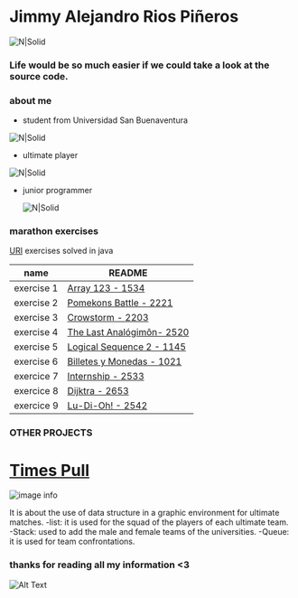 # Jimmy Alejandro Rios Piñeros 

![N|Solid](https://static.wixstatic.com/media/669128_ec1c7a78e9694aec8a07c2e48b292ae1~mv2.gif)

### Life would be so much easier if we could take a look at the source code.

### about me
- student from Universidad San Buenaventura 

![N|Solid](https://www.usbbog.edu.co/matlab/images/logo_acreditacion.png)

- ultimate player

 ![N|Solid](https://i.pinimg.com/564x/97/d9/6f/97d96fc98905518dde1525e3d5227f7a.jpg)
 
- junior programmer

  ![N|Solid](https://cdn.foliovision.com/images/2019/01/junior-programmer.png)
  


### marathon exercises

[URI][Plmt] exercises solved in java

| name  | README |
| ------ | ------ |
| exercise 1 | [Array 123 - 1534][PlDb] |
| exercise  2| [Pomekons Battle - 2221][PlGh] |
|exercise 3| [Crowstorm - 2203][PlGd] |
| exercise 4| [The Last Analógimôn- 2520][PlOd] |
|exercise 5| [Logical Sequence 2 - 1145][PlMe] |
| exercise 6| [Billetes y Monedas - 1021][PlGa] |
|exercice 7|[Internship - 2533][PlMa]|
|exercice 8|[Dijktra - 2653][Plmar]|
|exercice 9|[Lu-Di-Oh! - 2542][Pllu]|


### OTHER PROJECTS
# [Times Pull][Pltm]
![image info](https://i.pinimg.com/564x/73/d4/f8/73d4f8b6f219cbb34c8d46acf1f333b3.jpg)

It is about the use of data structure in a graphic environment for ultimate matches.
-list: it is used for the squad of the players of each ultimate team.
-Stack: used to add the male and female teams of the universities.
-Queue: it is used for team confrontations.


   [PlDb]: <https://www.urionlinejudge.com.br/judge/es/problems/view/1534>
   [PlGh]: <https://www.urionlinejudge.com.br/judge/es/problems/view/2221>
   [PlGd]: <https://www.urionlinejudge.com.br/judge/en/problems/view/2203>
   [PlOd]: <https://www.urionlinejudge.com.br/judge/en/problems/view/2520>
   [PlMe]: <https://www.urionlinejudge.com.br/judge/es/problems/view/1145>
   [PlGa]: <https://www.urionlinejudge.com.br/judge/es/problems/view/1021>
   [PlMa]: <https://www.urionlinejudge.com.br/judge/es/problems/view/2533>
   [PlMar]: <https://www.urionlinejudge.com.br/judge/en/problems/view/2653>
   [PlLu]: <https://www.urionlinejudge.com.br/judge/en/problems/view/2542>
   [Pltm]:<https://github.com/JimmyAlejo05/Time-s-pull>
   [Plmt]:<https://github.com/JimmyAlejo05/URI>
  ### thanks for reading all my information <3
![Alt Text](https://media.giphy.com/media/vFKqnCdLPNOKc/giphy.gif)

